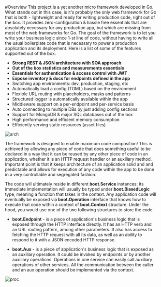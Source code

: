 #Overview
This project is a yet another micro framework developed in Go. What
stands out in this case, is it's probably the only web framework for
Go that is both - lightweight and ready for writing production code,
right out of the box. It provides zero-configuration & hassle free
essentials that are absolutely necessary for any production app, but
which are missing from most of the web frameworks for Go. The goal
of the framework is to let you write your business logic since 1-st
line of code, without having to write all the usual boilerplate code
that is necessary to power a production application and its deployment.
Here is a list of some of the features supported out of the box.

* **Strong REST & JSON architecture with SOA approach**
* **Out of the box statistics and measurements essentials**
* **Essentials for authentication & access control with JWT**
* **Expose inventory & docs for endpoints defined in the app**
* Switching app environments: dev, production, staging, etc
* Automatically load a config (TOML) based on the environment
* Flexible URL routing with placeholders, masks and patterns
* Structured logger is automatically available within the app
* Middleware support on a per-endpoint and per-service basis
* Auto connecting to multiple DBs by just adding config sections
* Support for MongoDB & major SQL databases out of the box
* High performance and efficient memory consumption
* Efficiently serving static resources (asset files)

![arch](https://raw.github.com/ts33kr/boot/master/design/boot-arch.png)

The framework is designed to enable maximum code composition! This is
achieved by allowing any piece of code that does something useful to be
declared in a way that it can be reused by any other piece of code in an
application, whether it is an HTTP request handler or an auxiliary method.
Important point is that it keeps architecture of an application solid and
and predictable and allows for execution of any code within the app to be
done in a very controllable and segregated fashion.

The code will ultimately reside in different **boot.Service** instances;
its immediate implementation will usually be typed under **boot.BiasedLogic**
type, meaning a function that takes in the context. Any application code
will eventually be exposed via **boot.Operation** interface that knows how
to execute that code within a context of **boot.Context** structure. Under
the hood, you would use one of the two following structures to store the code.

* **boot.Endpoint** - is a piece of application's business logic that
is exposed through the HTTP interface directly. It has an HTTP verb and
an URL routing pattern, among other parameters. It also has access to
fetching the HTTP request with all its data, as well as an ability to
respond to it with a JSON encoded HTTP response.

* **boot.Aux** - is a piece of application's business logic that
is exposed as an auxiliary operation. It could be invoked by endpoints
or by another auxiliary operations. Operations in one service can easily
call auxiliary operations of other services. All the communication between
the caller and an aux operation should be implemented via the context.

![proc](https://raw.github.com/ts33kr/boot/master/design/boot-proc.png)
